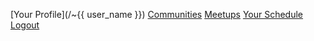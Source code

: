 [Your Profile](/~{{ user_name }})
[Communities](/communities)
[Meetups](/meetups)
[Your Schedule](/your-schedule)
<a href="/logout" class="subtle-link">Logout</a>
